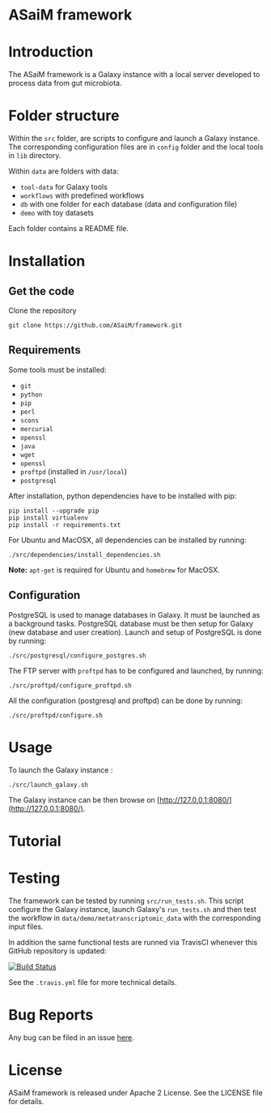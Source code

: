 ASaiM framework
===============

# Introduction

The ASaiM framework is a Galaxy instance with a local server developed to
process data from gut microbiota.

# Folder structure

Within the `src` folder, are scripts to configure and launch a Galaxy instance.
The corresponding configuration files are in `config` folder and the local tools
in `lib` directory.

Within `data` are folders with data:

- `tool-data` for Galaxy tools
- `workflows` with predefined workflows
- `db` with one folder for each database (data and configuration file)
- `demo` with toy datasets

Each folder contains a README file.

# Installation

## Get the code

Clone the repository

```
git clone https://github.com/ASaiM/framework.git
```

## Requirements

Some tools must be installed:

- `git`
- `python`
- `pip`
- `perl`
- `scons`
- `mercurial`
- `openssl`
- `java` 
- `wget`
- `openssl`
- `proftpd` (installed in `/usr/local`)
- `postgresql`

After installation, python dependencies have to be installed with pip:

```
pip install --upgrade pip
pip install virtualenv
pip install -r requirements.txt
```

For Ubuntu and MacOSX, all dependencies can be installed by running:

```
./src/dependencies/install_dependencies.sh
```

**Note:** `apt-get` is required for Ubuntu and `homebrew` for MacOSX.

## Configuration

PostgreSQL is used to manage databases in Galaxy. It must be launched as a background 
tasks. PostgreSQL database must be then setup for Galaxy (new database and user creation).
Launch and setup of PostgreSQL is done by running:

```
./src/postgresql/configure_postgres.sh
```

The FTP server with `proftpd` has to be configured and launched, by running:

```
./src/proftpd/configure_proftpd.sh
```

All the configuration (postgresql and proftpd) can be done by running:

```
./src/proftpd/configure.sh
```

# Usage

To launch the Galaxy instance :

```
./src/launch_galaxy.sh
```

The Galaxy instance can be then browse on [http://127.0.0.1:8080/](http://127.0.0.1:8080/).

# Tutorial

# Testing

The framework can be tested by running `src/run_tests.sh`. This script configure
 the Galaxy instance, launch Galaxy's `run_tests.sh` and then test the workflow 
in `data/demo/metatranscriptomic_data` with the corresponding input files. 

In addition the same functional tests are runned via TravisCI whenever this 
GitHub repository is updated:

[![Build Status](https://travis-ci.org/ASaiM/framework.svg)](https://travis-ci.org/ASaiM/framework)

See the `.travis.yml` file for more technical details.

# Bug Reports

Any bug can be filed in an issue [here](https://github.com/ASaiM/framework/issues).

# License

ASaiM framework is released under Apache 2 License. See the LICENSE file for details.
